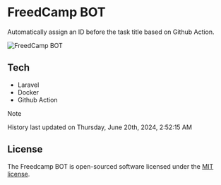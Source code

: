 # FreedCamp BOT

Automatically assign an ID before the task title based on Github Action.

![FreedCamp BOT](https://repository-images.githubusercontent.com/737932867/7d34798b-2680-471c-b089-a78a718d3d6a)

## Tech

- Laravel
- Docker
- Github Action

> [!NOTE]  
> History last updated on Thursday, June 20th, 2024, 2:52:15 AM

## License

The Freedcamp BOT is open-sourced software licensed under the [MIT license](https://opensource.org/licenses/MIT).

